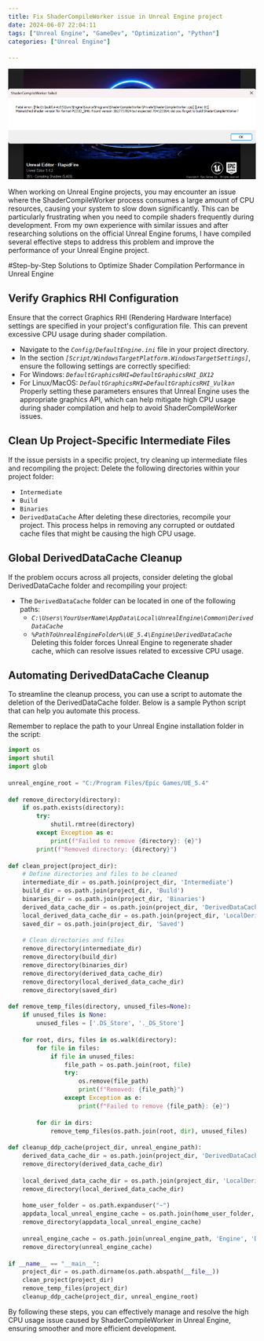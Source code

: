 ```yaml
---
title: Fix ShaderCompileWorker issue in Unreal Engine project
date: 2024-06-07 22:04:11
tags: ["Unreal Engine", "GameDev", "Optimization", "Python"]
categories: ["Unreal Engine"]

---
```


![](assets/fix_shader_compile_worker/fix_shader_compile_worker_image.png)

When working on Unreal Engine projects, you may encounter an issue where the ShaderCompileWorker process consumes a large amount of CPU resources, causing your system to slow down significantly. This can be particularly frustrating when you need to compile shaders frequently during development. From my own experience with similar issues and after researching solutions on the official Unreal Engine forums, I have compiled several effective steps to address this problem and improve the performance of your Unreal Engine project.

#Step-by-Step Solutions to Optimize Shader Compilation Performance in Unreal Engine
## Verify Graphics RHI Configuration
Ensure that the correct Graphics RHI (Rendering Hardware Interface) settings are specified in your project's configuration file. This can prevent excessive CPU usage during shader compilation.
- Navigate to the *`Config/DefaultEngine.ini`* file in your project directory.
- In the section *`[Script/WindowsTargetPlatform.WindowsTargetSettings]`*, ensure the following settings are correctly specified:
- For Windows: *`DefaultGraphicsRHI=DefaultGraphicsRHI_DX12`*
- For Linux/MacOS: *`DefaultGraphicsRHI=DefaultGraphicsRHI_Vulkan`*
Properly setting these parameters ensures that Unreal Engine uses the appropriate graphics API, which can help mitigate high CPU usage during shader compilation and help to avoid ShaderCompileWorker issues.
## Clean Up Project-Specific Intermediate Files
If the issue persists in a specific project, try cleaning up intermediate files and recompiling the project:
Delete the following directories within your project folder:
- `Intermediate`
- `Build`
- `Binaries`
- `DerivedDataCache` 
After deleting these directories, recompile your project. This process helps in removing any corrupted or outdated cache files that might be causing the high CPU usage.
## Global DerivedDataCache Cleanup
If the problem occurs across all projects, consider deleting the global DerivedDataCache folder and recompiling your project:
- The `DerivedDataCache` folder can be located in one of the following paths:
  - *`C:\Users\YourUserName\AppData\Local\UnrealEngine\Common\DerivedDataCache`*
  - *`%PathToUnrealEngineFolder%\UE_5.4\Engine\DerivedDataCache`*
Deleting this folder forces Unreal Engine to regenerate shader cache, which can resolve issues related to excessive CPU usage.
## Automating DerivedDataCache Cleanup
To streamline the cleanup process, you can use a script to automate the deletion of the DerivedDataCache folder. Below is a sample Python script that can help you automate this process. 

Remember to replace the path to your Unreal Engine installation folder in the script:
```python
import os
import shutil
import glob

unreal_engine_root = "C:/Program Files/Epic Games/UE_5.4"

def remove_directory(directory):
    if os.path.exists(directory):
        try:
            shutil.rmtree(directory)
        except Exception as e:
            print(f"Failed to remove {directory}: {e}")
        print(f"Removed directory: {directory}")

def clean_project(project_dir):
    # Define directories and files to be cleaned
    intermediate_dir = os.path.join(project_dir, 'Intermediate')
    build_dir = os.path.join(project_dir, 'Build')
    binaries_dir = os.path.join(project_dir, 'Binaries')
    derived_data_cache_dir = os.path.join(project_dir, 'DerivedDataCache')
    local_derived_data_cache_dir = os.path.join(project_dir, 'LocalDerivedDataCache')
    saved_dir = os.path.join(project_dir, 'Saved')

    # Clean directories and files
    remove_directory(intermediate_dir)
    remove_directory(build_dir)
    remove_directory(binaries_dir)
    remove_directory(derived_data_cache_dir)
    remove_directory(local_derived_data_cache_dir)
    remove_directory(saved_dir)

def remove_temp_files(directory, unused_files=None):
    if unused_files is None:
        unused_files = ['.DS_Store', '._DS_Store']

    for root, dirs, files in os.walk(directory):
        for file in files:
            if file in unused_files:
                file_path = os.path.join(root, file)
                try:
                    os.remove(file_path)
                    print(f"Removed: {file_path}")
                except Exception as e:
                    print(f"Failed to remove {file_path}: {e}")

        for dir in dirs:
            remove_temp_files(os.path.join(root, dir), unused_files)

def cleanup_ddp_cache(project_dir, unreal_engine_path):
    derived_data_cache_dir = os.path.join(project_dir, 'DerivedDataCache')
    remove_directory(derived_data_cache_dir)

    local_derived_data_cache_dir = os.path.join(project_dir, 'LocalDerivedDataCache')
    remove_directory(local_derived_data_cache_dir)

    home_user_folder = os.path.expanduser("~")
    appdata_local_unreal_engine_cache = os.path.join(home_user_folder, 'AppData', 'Local', 'UnrealEngine', 'Common', 'DerivedDataCache')
    remove_directory(appdata_local_unreal_engine_cache)

    unreal_engine_cache = os.path.join(unreal_engine_path, 'Engine', 'DerivedDataCache')
    remove_directory(unreal_engine_cache)

if __name__ == "__main__":
    project_dir = os.path.dirname(os.path.abspath(__file__))
    clean_project(project_dir)
    remove_temp_files(project_dir)
    cleanup_ddp_cache(project_dir, unreal_engine_root)
```

By following these steps, you can effectively manage and resolve the high CPU usage issue caused by ShaderCompileWorker in Unreal Engine, ensuring smoother and more efficient development.